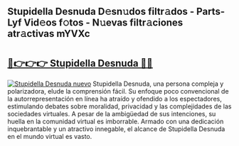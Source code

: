 ## Stupidella Desnuda D𝚎sn𝚞dos filtr𝚊dos - Parts-Lyf Vid𝚎os f𝚘tos - N𝚞evas filtr𝚊ciones atr𝚊ctivas mYVXc

# <h2><a href="http://mb9kfi.tromn.icu/?c=Stupidella+Desnuda">🔗👉👉👉 Stupidella Desnuda 🔗🔗</a></h2>

[![Stupidella Desnuda nuevo](https://i.imgur.com/pEAQMta.gif)](http://mb9kfi.tromn.icu/?c=Stupidella+Desnuda)
Stupidella Desnuda, una persona compleja y polarizadora, elude la comprensión fácil. Su enfoque poco convencional de la autorrepresentación en línea ha atraído y ofendido a los espectadores, estimulando debates sobre moralidad, privacidad y las complejidades de las sociedades virtuales. A pesar de la ambigüedad de sus intenciones, su huella en la comunidad virtual es imborrable. Armado con una dedicación inquebrantable y un atractivo innegable, el alcance de Stupidella Desnuda en el mundo virtual es vasto.
